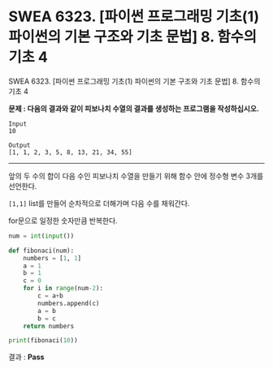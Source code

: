 # SWEA 6323. [파이썬 프로그래밍 기초(1) 파이썬의 기본 구조와 기초 문법] 8. 함수의 기초 4

SWEA 6323. [파이썬 프로그래밍 기초(1) 파이썬의 기본 구조와 기초 문법] 8. 함수의 기초 4



**문제 : 다음의 결과와 같이 피보나치 수열의 결과를 생성하는 프로그램을 작성하십시오.**

```
Input
10

Output
[1, 1, 2, 3, 5, 8, 13, 21, 34, 55]
```

---

앞의 두 수의 합이 다음 수인 피보나치 수열을 만들기 위해 함수 안에 정수형 변수 3개를 선언한다.

`[1,1]` list를 만들어 순차적으로 더해가며 다음 수를 채워간다.

for문으로 일정한 숫자만큼 반복한다.

```python
num = int(input())

def fibonaci(num):
    numbers = [1, 1]
    a = 1
    b = 1
    c = 0
    for i in range(num-2):
        c = a+b
        numbers.append(c)
        a = b
        b = c
    return numbers

print(fibonaci(10))
```

결과 : **Pass**